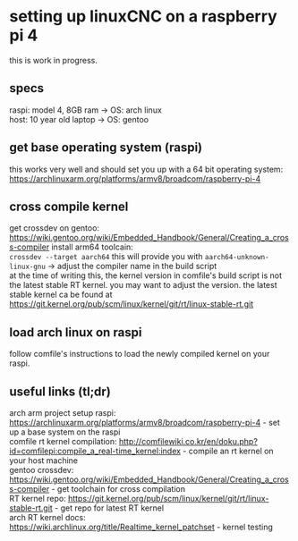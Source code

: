 # setting up linuxCNC on a raspberry pi 4
this is work in progress. 

## specs
raspi: model 4, 8GB ram -> OS: arch linux  
host: 10 year old laptop -> OS: gentoo

## get base operating system (raspi)
this works very well and should set you up with a 64 bit operating system:  
https://archlinuxarm.org/platforms/armv8/broadcom/raspberry-pi-4 

## cross compile kernel
get crossdev on gentoo:  
https://wiki.gentoo.org/wiki/Embedded_Handbook/General/Creating_a_cross-compiler 
install arm64 toolcain:  
`crossdev --target aarch64`
this will provide you with `aarch64-unknown-linux-gnu` -> adjust the compiler name in the build script  
at the time of writing this, the kernel version in comfile's build script is not the latest stable RT kernel. you may want to adjust the version.
the latest stable kernel ca be found at https://git.kernel.org/pub/scm/linux/kernel/git/rt/linux-stable-rt.git  

## load arch linux on raspi
follow comfile's instructions to load the newly compiled kernel on your raspi.  

## useful links (tl;dr)
arch arm project setup raspi: https://archlinuxarm.org/platforms/armv8/broadcom/raspberry-pi-4 - set up a base system on the raspi  
comfile rt kernel compilation: http://comfilewiki.co.kr/en/doku.php?id=comfilepi:compile_a_real-time_kernel:index - compile an rt kernel on your host machine  
gentoo crossdev: https://wiki.gentoo.org/wiki/Embedded_Handbook/General/Creating_a_cross-compiler - get toolchain for cross compilation  
RT kernel repo: https://git.kernel.org/pub/scm/linux/kernel/git/rt/linux-stable-rt.git - get repo for latest RT kernel  
arch RT kernel docs: https://wiki.archlinux.org/title/Realtime_kernel_patchset - kernel testing  

